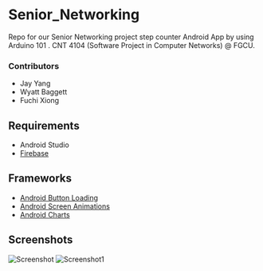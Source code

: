 # Senior_Networking
Repo for our Senior Networking project step counter Android App by using Arduino 101 . CNT 4104 (Software Project in Computer Networks) @ FGCU. 

### Contributors
- Jay Yang
- Wyatt Baggett
- Fuchi Xiong

## Requirements
- Android Studio
- [Firebase](https://firebase.google.com/docs/android/setup)

## Frameworks
- [Android Button Loading](https://github.com/dmytrodanylyk/android-process-button)
- [Android Screen Animations](https://github.com/daimajia/AndroidViewAnimations)
- [Android Charts](https://github.com/PhilJay/MPAndroidChart)


## Screenshots
![Screenshot](https://i.imgur.com/7Z24FnW.png)
![Screenshot1](https://i.imgur.com/uRs1d5M.png)